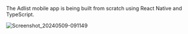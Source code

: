 The Adlist mobile app is being built from scratch using React Native and TypeScript.

![Screenshot_20240509-091149](https://github.com/egbontech/adlist-mobile-app/assets/105052664/d3a35458-fbf9-491e-880e-8bc8da098b03)
